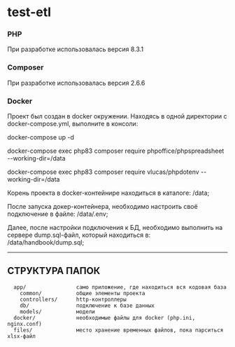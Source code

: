 # test-etl

### PHP
При разработке использовалась версия 8.3.1

### Composer
При разработке использовалась версия 2.6.6

### Docker
Проект был создан в docker окружении.
Находясь в одной директории с docker-compose.yml,
выполните в консоли:

docker-compose up -d 

docker-compose exec php83 composer require phpoffice/phpspreadsheet --working-dir=/data

docker-compose exec php83 composer require vlucas/phpdotenv --working-dir=/data

Корень проекта в docker-контейнире находиться в каталоге: /data;

После запуска докер-контейнера, необходимо настроить своё подключение в файле: /data/.env;

Далее, после настройки подключения к БД, необходимо выполнить на сервере dump.sql-файл, который находиться в: /data/handbook/dump.sql;


___


СТРУКТУРА ПАПОК
-------------------
      app/                само приложение, где находиться вся кодовая база
        common/           общие элементы проекта
        controllers/      http-контроллеры
        db/               подключение к базе данных
        models/           модели
      docker/             необходимые файлы для docker (php.ini, nginx.conf)
      files/              место хранение временных файлов, пока парситься xlsx-файл


